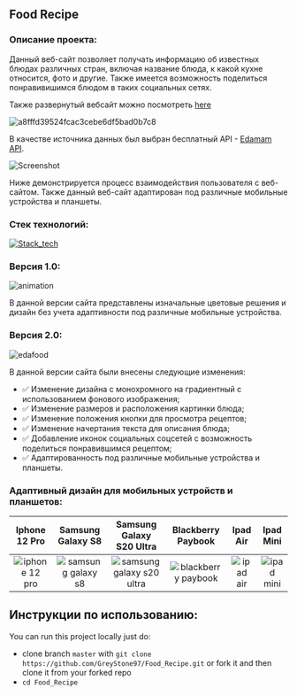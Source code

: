 ## Food Recipe

### Описание проекта:

Данный веб-сайт позволяет получать информацию об известных блюдах различных стран, включая название блюда, к какой кухне относится, фото и другие. Также имеется возможность поделиться понравивишимся блюдом в таких социальных сетях. 

Также развернутый вебсайт можно посмотреть [here](https://edafoodrecipesapp.netlify.app/)

![a8fffd39524fcac3cebe6df5bad0b7c8](https://github.com/GreyStone97/Food_Recipe/assets/61186198/2590817b-dd7d-4375-a739-a5d751847fdb)

В качестве источника данных был выбран бесплатный API - [Edamam API](https://www.edamam.com/). 

![Screenshot](https://github.com/GreyStone97/Food_Recipe/assets/61186198/4e76361f-b1d9-4e36-80df-a65cee60f5a5)

Ниже демонстрируется процесс взаимодействия пользователя с веб-сайтом. Также данный веб-сайт адаптирован под различные мобильные устройства и планшеты.  

### Стек технологий:

[![Stack_tech](https://skillicons.dev/icons?i=js,html,css)](https://skillicons.dev)

### Версия 1.0:

![animation](https://user-images.githubusercontent.com/61186198/142764473-439182fb-b4c3-44ff-aa12-0b8c564705fb.gif)

В данной версии сайта представлены изначальные цветовые решения и дизайн без учета адаптивности под различные мобильные устройства. 

### Версия 2.0:

![edafood](https://user-images.githubusercontent.com/61186198/213450495-fe6193f6-28a3-4bf0-a708-e3d512e6c627.gif)

В данной версии сайта были внесены следующие изменения:
* :white_check_mark: Изменение дизайна с монохромного на градиентный с использованием фонового изображения;
* :white_check_mark: Изменение размеров и расположения картинки блюда;
* :white_check_mark: Изменение положения кнопки для просмотра рецептов;
* :white_check_mark: Изменение начертания текста для описания блюда;
* :white_check_mark: Добавление иконок социальных соцсетей с возможность поделиться понравившимся рецептом;
* :white_check_mark: Адаптированность под различные мобильные устройства и планшеты.

### Адаптивный дизайн для мобильных устройств и планшетов:

 Iphone 12 Pro | Samsung Galaxy S8 | Samsung Galaxy S20 Ultra | Blackberry Paybook | Ipad Air | Ipad Mini  
 :---: | :---: | :---: | :---: | :---: | :---: 
 ![iphone 12 pro](https://user-images.githubusercontent.com/61186198/213754945-6136a3c0-a344-4814-acb0-787498ae83ca.gif) |  ![samsung galaxy s8](https://user-images.githubusercontent.com/61186198/213754999-c6a81adc-8cd4-426f-8fc4-9bb6bd070bff.gif) | ![samsung galaxy s20 ultra](https://user-images.githubusercontent.com/61186198/213755014-a9fddbd4-9787-42f6-bdbb-585cb51fbb00.gif) | ![blackberry paybook](https://user-images.githubusercontent.com/61186198/213755050-535102bf-a528-4b93-816c-575e04717c91.gif) | ![ipad air](https://user-images.githubusercontent.com/61186198/213755080-27843cb6-0bb8-423f-96a8-810bea79a024.gif) | ![ipad mini](https://user-images.githubusercontent.com/61186198/213755142-cd9a6da4-9374-4560-9ad2-15b35b801270.gif)   

## Инструкции по использованию:
 You can run this project locally just do:
 - clone branch `master` with `git clone https://github.com/GreyStone97/Food_Recipe.git` or fork it and then clone it from your forked repo
 - `cd Food_Recipe`
